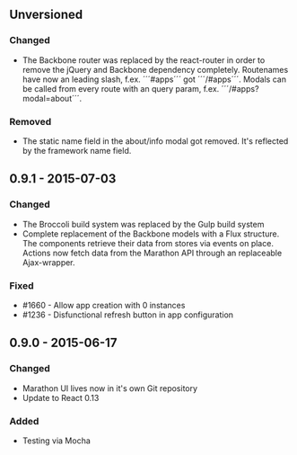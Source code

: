 ## Unversioned
### Changed
- The Backbone router was replaced by the react-router in order to remove the
  jQuery and Backbone dependency completely.
  Routenames have now an leading slash, f.ex. ´´´#apps´´´ got ´´´/#apps´´´.
  Modals can be called from every route with an query param,
  f.ex. ´´´/#apps?modal=about´´´.

### Removed
- The static name field in the about/info modal got removed. It's reflected by
  the framework name field.

## 0.9.1 - 2015-07-03
### Changed
- The Broccoli build system was replaced by the Gulp build system
- Complete replacement of the Backbone models with a Flux structure.
  The components retrieve their data from stores via events on place.
  Actions now fetch data from the Marathon API through an replaceable
  Ajax-wrapper.

### Fixed
- #1660 - Allow app creation with 0 instances
- #1236 - Disfunctional refresh button in app configuration

## 0.9.0 - 2015-06-17
### Changed
- Marathon UI lives now in it's own Git repository
- Update to React 0.13

### Added
- Testing via Mocha
